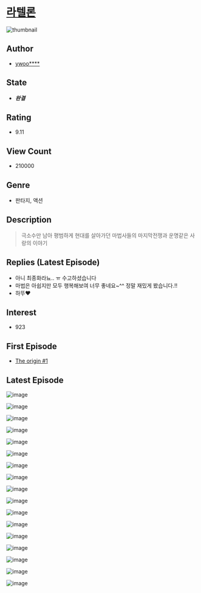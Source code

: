 # [라텔론](https://comic.naver.com/bestChallenge/list?titleId=727953)
![thumbnail](https://image-comic.pstatic.net/user_contents_data/challenge_comic/2019/11/12/290354/thumbnail_202x164db749fa2_b3db_4202_b9b1_9cfeabb9460e_00004493.JPEG)

## Author
- [ywoo****](https://comic.naver.com/artistTitle?id=290354)

## State
- ***완결***

## Rating
- 9.11

## View Count
- 210000

## Genre
- 판타지, 액션

## Description
> 극소수만 남아 평범하게 현대를 살아가던 마법사들의 마지막전쟁과 운명같은 사랑의 이야기

## Replies (Latest Episode)
- 아니 최종화라뇨.. ㅠ 수고하셨습니다
- 마법은 아쉽지만 모두 행복해보여 너무 좋네요~^^ 정말 재밌게 봤습니다.!!
- 하뚜♥

## Interest
- 923

## First Episode
- [The origin #1](https://comic.naver.com/bestChallenge/detail?titleId=727953&no=18)

## Latest Episode
![image](https://image-comic.pstatic.net/user_contents_data/challenge_comic/2021/12/18/290354/upload_7090184467598566194.jpeg)

![image](https://image-comic.pstatic.net/user_contents_data/challenge_comic/2021/12/18/290354/upload_7149798888561520948.jpeg)

![image](https://image-comic.pstatic.net/user_contents_data/challenge_comic/2021/12/18/290354/upload_3486969604422722615.jpeg)

![image](https://image-comic.pstatic.net/user_contents_data/challenge_comic/2021/12/18/290354/upload_7363446290021508660.jpeg)

![image](https://image-comic.pstatic.net/user_contents_data/challenge_comic/2021/12/18/290354/upload_3762864356872829237.jpeg)

![image](https://image-comic.pstatic.net/user_contents_data/challenge_comic/2021/12/18/290354/upload_7003488177595115064.jpeg)

![image](https://image-comic.pstatic.net/user_contents_data/challenge_comic/2021/12/18/290354/upload_4051045255081976161.jpeg)

![image](https://image-comic.pstatic.net/user_contents_data/challenge_comic/2021/12/18/290354/upload_7161626545461015600.jpeg)

![image](https://image-comic.pstatic.net/user_contents_data/challenge_comic/2021/12/18/290354/upload_3919930912311423286.jpeg)

![image](https://image-comic.pstatic.net/user_contents_data/challenge_comic/2021/12/18/290354/upload_3760895135957135666.jpeg)

![image](https://image-comic.pstatic.net/user_contents_data/challenge_comic/2021/12/18/290354/upload_3702863131185723747.jpeg)

![image](https://image-comic.pstatic.net/user_contents_data/challenge_comic/2021/12/18/290354/upload_3918755534361540408.jpeg)

![image](https://image-comic.pstatic.net/user_contents_data/challenge_comic/2021/12/18/290354/upload_3904683769786884965.jpeg)

![image](https://image-comic.pstatic.net/user_contents_data/challenge_comic/2021/12/18/290354/upload_7004278735095672929.jpeg)

![image](https://image-comic.pstatic.net/user_contents_data/challenge_comic/2021/12/18/290354/upload_3761127344051926840.jpeg)

![image](https://image-comic.pstatic.net/user_contents_data/challenge_comic/2021/12/18/290354/upload_3978985453350303286.jpeg)

![image](https://image-comic.pstatic.net/user_contents_data/challenge_comic/2021/12/18/290354/upload_3473792875848164708.jpeg)
